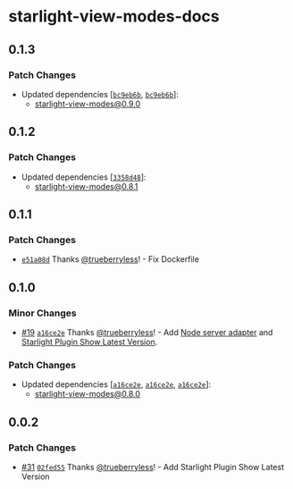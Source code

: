 # starlight-view-modes-docs

## 0.1.3

### Patch Changes

- Updated dependencies [[`bc9eb6b`](https://github.com/trueberryless-org/starlight-view-modes/commit/bc9eb6b31f7f2b22ac52bdc95d28aa448df5141d), [`bc9eb6b`](https://github.com/trueberryless-org/starlight-view-modes/commit/bc9eb6b31f7f2b22ac52bdc95d28aa448df5141d)]:
  - starlight-view-modes@0.9.0

## 0.1.2

### Patch Changes

- Updated dependencies [[`3358d48`](https://github.com/trueberryless-org/starlight-view-modes/commit/3358d480efa95c4d5c9c91d33abd7e6a2f3c3292)]:
  - starlight-view-modes@0.8.1

## 0.1.1

### Patch Changes

- [`e51a08d`](https://github.com/trueberryless-org/starlight-view-modes/commit/e51a08d849e45aa53f4cca8efd3050490cfad97c) Thanks [@trueberryless](https://github.com/trueberryless)! - Fix Dockerfile

## 0.1.0

### Minor Changes

- [#19](https://github.com/trueberryless-org/starlight-view-modes/pull/19) [`a16ce2e`](https://github.com/trueberryless-org/starlight-view-modes/commit/a16ce2ecafcdb557402b7390ae2531a84de03554) Thanks [@trueberryless](https://github.com/trueberryless)! - Add [Node server adapter](https://docs.astro.build/en/guides/integrations-guide/node/) and [Starlight Plugin Show Latest Version](https://starlight-plugin-show-latest-version.trueberryless.org/).

### Patch Changes

- Updated dependencies [[`a16ce2e`](https://github.com/trueberryless-org/starlight-view-modes/commit/a16ce2ecafcdb557402b7390ae2531a84de03554), [`a16ce2e`](https://github.com/trueberryless-org/starlight-view-modes/commit/a16ce2ecafcdb557402b7390ae2531a84de03554), [`a16ce2e`](https://github.com/trueberryless-org/starlight-view-modes/commit/a16ce2ecafcdb557402b7390ae2531a84de03554)]:
  - starlight-view-modes@0.8.0

## 0.0.2

### Patch Changes

- [#31](https://github.com/trueberryless-org/starlight-view-modes/pull/31) [`02fed55`](https://github.com/trueberryless-org/starlight-view-modes/commit/02fed555d0e4556af10049aab66421fd4975f961) Thanks [@trueberryless](https://github.com/trueberryless)! - Add Starlight Plugin Show Latest Version
